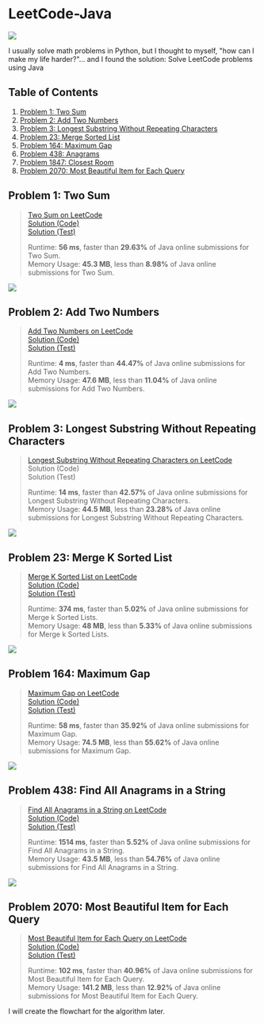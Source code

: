 # LeetCode-Java

![](LeetCode.png)

I usually solve math problems in Python, but I thought to myself, "how can I make my life harder?"... and I found the solution: Solve LeetCode problems using Java

## Table of Contents

1.  [Problem 1: Two Sum](#problem-1-two-sum)
2.  [Problem 2: Add Two Numbers](#problem-2-add-two-numbers)
3.  [Problem 3: Longest Substring Without Repeating Characters](#problem-3-longest-substring-without-repeating-character)
4.  [Problem 23: Merge Sorted List](#problem-23-merge-sorted-list)
5.  [Problem 164: Maximum Gap](#problem-164-maximum-gap)
6.  [Problem 438: Anagrams](#problem-438-anagrams)
7.  [Problem 1847: Closest Room](#problem-1847-closest-room)
8.  [Problem 2070: Most Beautiful Item for Each Query](#problem-2070-most-beautiful-item-for-each-query)

## Problem 1: Two Sum

> [Two Sum on LeetCode](https://leetcode.com/problems/two-sum/)  
> [Solution (Code)](jleetcode/src/main/java/org/virajshah/jleetcode/problems/TwoSum1/Solution.java)  
> [Solution (Test)](jleetcode/src/test/java/org/virajshah/jleetcode/problems/TwoSum1/SolutionTest.java)
>
> Runtime: **56 ms**, faster than **29.63%** of Java online submissions for Two Sum.  
> Memory Usage: **45.3 MB**, less than **8.98%** of Java online submissions for Two Sum.

![](README/images/TwoSumSolution1.png)

## Problem 2: Add Two Numbers

> [Add Two Numbers on LeetCode](https://leetcode.com/problems/add-two-numbers/)  
> [Solution (Code)](jleetcode/src/main/java/org/virajshah/jleetcode/problems/AddTwoNumbers2/Solution.java)  
> [Solution (Test)](jleetcode/src/test/java/org/virajshah/jleetcode/problems/AddTwoNumbers2/SolutionTest.java)
>
> Runtime: **4 ms**, faster than **44.47%** of Java online submissions for Add Two Numbers.  
> Memory Usage: **47.6 MB**, less than **11.04%** of Java online submissions for Add Two Numbers.

![](README/images/AddTwoNumbersSolution1.png)

## Problem 3: Longest Substring Without Repeating Characters

> [Longest Substring Without Repeating Characters on LeetCode](https://leetcode.com/problems/longest-substring-without-repeating-characters/)  
> Solution (Code)  
> Solution (Test)
>
> Runtime: **14 ms**, faster than **42.57%** of Java online submissions for Longest Substring Without Repeating Characters.  
> Memory Usage: **44.5 MB**, less than **23.28%** of Java online submissions for Longest Substring Without Repeating Characters.

![](README/images/LongestSubstringWithoutRepeatingCharactersSolution.png)

## Problem 23: Merge K Sorted List

> [Merge K Sorted List on LeetCode](https://leetcode.com/problems/merge-k-sorted-lists/)  
> [Solution (Code)](jleetcode/src/main/java/org/virajshah/jleetcode/problems/MergeSortedLists23/Solution.java)  
> [Solution (Test)](jleetcode/src/test/java/org/virajshah/jleetcode/problems/MergeSortedLists23/SolutionTest.java)
>
> Runtime: **374 ms**, faster than **5.02%** of Java online submissions for Merge k Sorted Lists.  
> Memory Usage: **48 MB**, less than **5.33%** of Java online submissions for Merge k Sorted Lists.

![](README/images/MergeKSortedListsSolution.png)

## Problem 164: Maximum Gap

> [Maximum Gap on LeetCode](https://leetcode.com/problems/maximum-gap/)  
> [Solution (Code)](jleetcode/src/main/java/org/virajshah/jleetcode/problems/MaximumGap164/Solution.java)  
> [Solution (Test)](jleetcode/src/test/java/org/virajshah/jleetcode/problems/MaximumGap164/SolutionTest.java)
>
> Runtime: **58 ms**, faster than **35.92%** of Java online submissions for Maximum Gap.  
> Memory Usage: **74.5 MB**, less than **55.62%** of Java online submissions for Maximum Gap.

![](README/images/MaximumGapSolution.png)

## Problem 438: Find All Anagrams in a String

> [Find All Anagrams in a String on LeetCode](https://leetcode.com/problems/find-all-anagrams-in-a-string/)  
> [Solution (Code)](jleetcode/src/main/java/org/virajshah/jleetcode/problems/anagrams438/Solution.java)  
> [Solution (Test)](jleetcode/src/test/java/org/virajshah/jleetcode/problems/anagrams438/SolutionTest.java)
>
> Runtime: **1514 ms**, faster than **5.52%** of Java online submissions for Find All Anagrams in a String.  
> Memory Usage: **43.5 MB**, less than **54.76%** of Java online submissions for Find All Anagrams in a String.

![](README/images/FindAllAnagramsSolution.png)

## Problem 2070: Most Beautiful Item for Each Query

> [Most Beautiful Item for Each Query on LeetCode](https://leetcode.com/problems/most-beautiful-item-for-each-query/)  
> [Solution (Code)](jleetcode/src/main/java/org/virajshah/jleetcode/problems/MostBeautifulItem2070/Solution.java)  
> [Solution (Test)](jleetcode/src/test/java/org/virajshah/jleetcode/problems/MostBeautifulItem2070/SolutionTest.java)
>
> Runtime: **102 ms**, faster than **40.96%** of Java online submissions for Most Beautiful Item for Each Query.  
> Memory Usage: **141.2 MB**, less than **12.92%** of Java online submissions for Most Beautiful Item for Each Query.

I will create the flowchart for the algorithm later.
